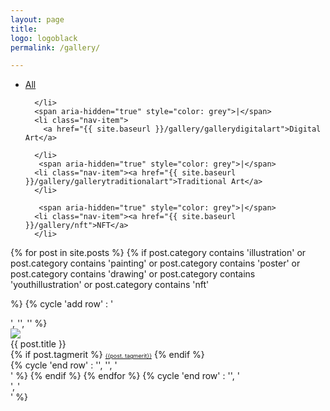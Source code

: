 ```yaml
---
layout: page
title:
logo: logoblack
permalink: /gallery/

---
```


<nav class="navbarshop">

<ul>
      <li class="nav-item">
        <a href="{{ site.baseurl }}/gallery/">All</a>
       
      </li>
      <span aria-hidden="true" style="color: grey">|</span>
      <li class="nav-item">
        <a href="{{ site.baseurl }}/gallery/gallerydigitalart">Digital Art</a>
       
      </li>
       <span aria-hidden="true" style="color: grey">|</span>
      <li class="nav-item"><a href="{{ site.baseurl }}/gallery/gallerytraditionalart">Traditional Art</a>
      </li>

       <span aria-hidden="true" style="color: grey">|</span>
      <li class="nav-item"><a href="{{ site.baseurl }}/gallery/nft">NFT</a>
      </li>
      
  </ul>
  </nav>
  
<div>
  
<div>
{% for post in site.posts %}
{% if post.category contains 'illustration' or post.category contains 'painting' or
post.category contains 'poster' or
post.category contains 'drawing' or
post.category contains 'youthillustration' or 
post.category contains 'nft'

%}
    {% cycle 'add row' : '<div class="row">', '', '' %}
        <div class="column column-33">
            <div class="preview-panel">
                <a href="{{ post.url | prepend: site.baseurl }}">
                    <img src="{{ post.preview }}">
                </a>
                <div class="post-title">{{ post.title }}</div>
               {% if post.tagmerit %}
                <a href="#" class="tag" style="font-size: 9px;">{{post. tagmerit}}</a>
                {% endif %}
           </div>
        </div>
{% cycle 'end row' : '', '', '</div>' %}
{% endif %}
{% endfor %}
{% cycle 'end row' : '', '</div>', '</div>' %}
</div>
